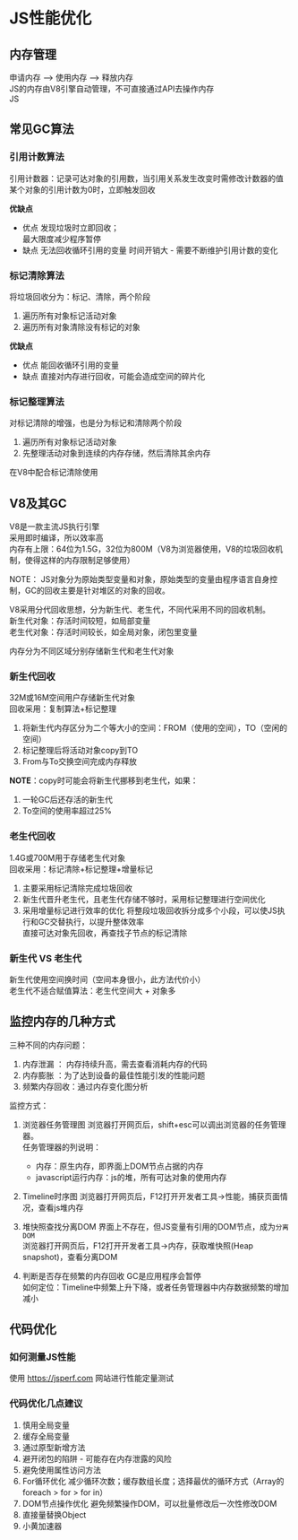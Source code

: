 # JS性能优化

## 内存管理
申请内存 --> 使用内存 --> 释放内存      
JS的内存由V8引擎自动管理，不可直接通过API去操作内存  
JS 

## 常见GC算法

### 引用计数算法
引用计数器：记录可达对象的引用数，当引用关系发生改变时需修改计数器的值
某个对象的引用计数为0时，立即触发回收

**优缺点**
* 优点
  发现垃圾时立即回收；   
  最大限度减少程序暂停
* 缺点
  无法回收循环引用的变量
  时间开销大 - 需要不断维护引用计数的变化

### 标记清除算法
将垃圾回收分为：标记、清除，两个阶段   
1. 遍历所有对象标记活动对象
2. 遍历所有对象清除没有标记的对象

**优缺点**
* 优点
  能回收循环引用的变量      
* 缺点
  直接对内存进行回收，可能会造成空间的碎片化

### 标记整理算法
对标记清除的增强，也是分为标记和清除两个阶段
1. 遍历所有对象标记活动对象
2. 先整理活动对象到连续的内存存储，然后清除其余内存

在V8中配合标记清除使用

## V8及其GC
V8是一款主流JS执行引擎   
采用即时编译，所以效率高   
内存有上限：64位为1.5G，32位为800M（V8为浏览器使用，V8的垃圾回收机制，使得这样的内存限制足够使用）

NOTE： JS对象分为原始类型变量和对象，原始类型的变量由程序语言自身控制，GC的回收主要是针对堆区的对象的回收。   
  
V8采用分代回收思想，分为新生代、老生代，不同代采用不同的回收机制。   
新生代对象：存活时间较短，如局部变量   
老生代对象：存活时间较长，如全局对象，闭包里变量   

内存分为不同区域分别存储新生代和老生代对象

### 新生代回收
32M或16M空间用户存储新生代对象   
回收采用：复制算法+标记整理   
1. 将新生代内存区分为二个等大小的空间：FROM（使用的空间），TO（空闲的空间）
2. 标记整理后将活动对象copy到TO
3. From与To交换空间完成内存释放

**NOTE**：copy时可能会将新生代挪移到老生代，如果：
1. 一轮GC后还存活的新生代
2. To空间的使用率超过25%

### 老生代回收
1.4G或700M用于存储老生代对象   
回收采用：标记清除+标记整理+增量标记
1. 主要采用标记清除完成垃圾回收
2. 新生代晋升老生代，且老生代存储不够时，采用标记整理进行空间优化
3. 采用增量标记进行效率的优化
   将整段垃圾回收拆分成多个小段，可以使JS执行和GC交替执行，以提升整体效率   
   直接可达对象先回收，再查找子节点的标记清除 

### 新生代 VS 老生代
新生代使用空间换时间（空间本身很小，此方法代价小）   
老生代不适合赋值算法：老生代空间大 + 对象多   


## 监控内存的几种方式
三种不同的内存问题：
1. 内存泄漏 ： 内存持续升高，需去查看消耗内存的代码
2. 内存膨胀 ：为了达到设备的最佳性能引发的性能问题 
3. 频繁内存回收：通过内存变化图分析 

监控方式：
1. 浏览器任务管理图
浏览器打开网页后，shift+esc可以调出浏览器的任务管理器。   
任务管理器的列说明：
   * 内存：原生内存，即界面上DOM节点占据的内存
   * javascript运行内存：js的堆，所有可达对象的使用内存
  
2. Timeline时序图
浏览器打开网页后，F12打开开发者工具->性能，捕获页面情况，查看js堆内存

3. 堆快照查找分离DOM
界面上不存在，但JS变量有引用的DOM节点，成为`分离DOM`   
浏览器打开网页后，F12打开开发者工具->内存，获取堆快照(Heap snapshot)，查看分离DOM

4. 判断是否存在频繁的内存回收
GC是应用程序会暂停   
如何定位：Timeline中频繁上升下降，或者任务管理器中内存数据频繁的增加减小

## 代码优化
### 如何测量JS性能
使用 https://jsperf.com 网站进行性能定量测试   

### 代码优化几点建议
1. 慎用全局变量
2. 缓存全局变量
3. 通过原型新增方法
4. 避开闭包的陷阱 - 可能存在内存泄露的风险
5. 避免使用属性访问方法
6. For循环优化
   减少循环次数；缓存数组长度；选择最优的循环方式（Array的foreach > for > for in）
7. DOM节点操作优化
   避免频繁操作DOM，可以批量修改后一次性修改DOM
8. 直接量替换Object
9. 小黄加速器